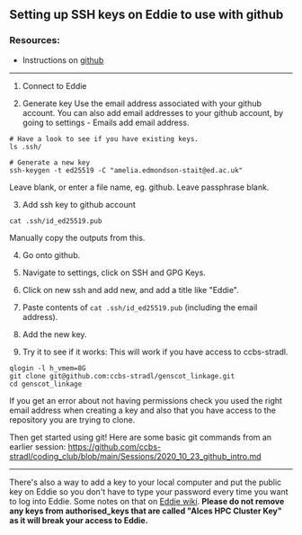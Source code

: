 ## Setting up SSH keys on Eddie to use with github

### Resources:
- Instructions on [github](https://docs.github.com/en/authentication/connecting-to-github-with-ssh)

--------------------------------
1. Connect to Eddie

2. Generate key
Use the email address associated with your github account.
You can also add email addresses to your github account, by going to settings - Emails add email address.
```
# Have a look to see if you have existing keys.
ls .ssh/

# Generate a new key
ssh-keygen -t ed25519 -C "amelia.edmondson-stait@ed.ac.uk"
```

Leave blank, or enter a file name, eg. github.
Leave passphrase blank.

3. Add ssh key to github account

```
cat .ssh/id_ed25519.pub
```
Manually copy the outputs from this. 

4. Go onto github.
5. Navigate to settings, click on SSH and GPG Keys.
6. Click on new ssh and add new, and add a title like "Eddie".
7. Paste contents of `cat .ssh/id_ed25519.pub` (including the email address).
7. Add the new key.

8. Try it to see if it works:
This will work if you have access to ccbs-stradl.
```
qlogin -l h_vmem=8G
git clone git@github.com:ccbs-stradl/genscot_linkage.git
cd genscot_linkage
```
If you get an error about not having permissions check you used the right email address when creating a key and also that you have access to the repository you are trying to clone.

Then get started using git! Here are some basic git commands from an earlier session: https://github.com/ccbs-stradl/coding_club/blob/main/Sessions/2020_10_23_github_intro.md

-------
There's also a way to add a key to your local computer and put the public key on Eddie so you don't have to type your password every time you want to log into Eddie. Some notes on that on [Eddie wiki](https://www.wiki.ed.ac.uk/display/ResearchServices/SSH+keys+best+practice+guide). **Please do not remove any keys from authorised_keys that are called "Alces HPC Cluster Key" as it will break your access to Eddie.**

